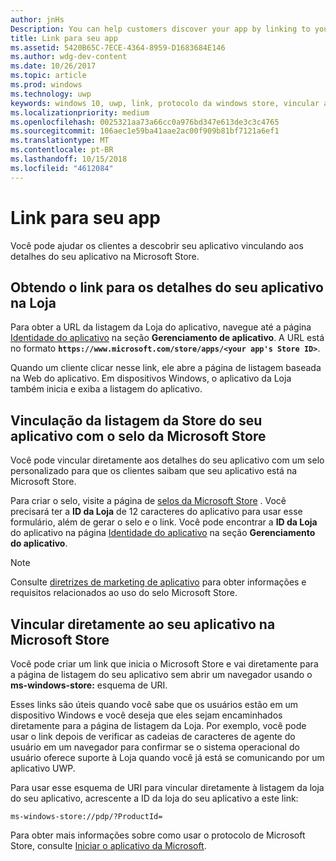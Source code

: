 ```yaml
---
author: jnHs
Description: You can help customers discover your app by linking to your app's listing in the Microsoft Store.
title: Link para seu app
ms.assetid: 5420B65C-7ECE-4364-8959-D1683684E146
ms.author: wdg-dev-content
ms.date: 10/26/2017
ms.topic: article
ms.prod: windows
ms.technology: uwp
keywords: windows 10, uwp, link, protocolo da windows store, vincular a um aplicativo, vincular ao aplicativo
ms.localizationpriority: medium
ms.openlocfilehash: 0025321aa73a66cc0a976bd347e613de3c3c4765
ms.sourcegitcommit: 106aec1e59ba41aae2ac00f909b81bf7121a6ef1
ms.translationtype: MT
ms.contentlocale: pt-BR
ms.lasthandoff: 10/15/2018
ms.locfileid: "4612084"
---
```

# <a name="link-to-your-app"></a>Link para seu app


Você pode ajudar os clientes a descobrir seu aplicativo vinculando aos detalhes do seu aplicativo na Microsoft Store.

## <a name="getting-the-link-to-your-apps-store-listing"></a>Obtendo o link para os detalhes do seu aplicativo na Loja

Para obter a URL da listagem da Loja do aplicativo, navegue até a página [Identidade do aplicativo](view-app-identity-details.md) na seção **Gerenciamento de aplicativo**. A URL está no formato **`https://www.microsoft.com/store/apps/<your app's Store ID>`**.

Quando um cliente clicar nesse link, ele abre a página de listagem baseada na Web do aplicativo. Em dispositivos Windows, o aplicativo da Loja também inicia e exiba a listagem do aplicativo.


## <a name="linking-to-your-apps-store-listing-with-the-microsoft-store-badge"></a>Vinculação da listagem da Store do seu aplicativo com o selo da Microsoft Store

Você pode vincular diretamente aos detalhes do seu aplicativo com um selo personalizado para que os clientes saibam que seu aplicativo está na Microsoft Store.

Para criar o selo, visite a página de [selos da Microsoft Store](http://go.microsoft.com/fwlink/p/?LinkID=534236) . Você precisará ter a **ID da Loja** de 12 caracteres do aplicativo para usar esse formulário, além de gerar o selo e o link. Você pode encontrar a **ID da Loja** do aplicativo na página [Identidade do aplicativo](view-app-identity-details.md) na seção **Gerenciamento do aplicativo**.

> [!NOTE]
> Consulte [diretrizes de marketing de aplicativo](app-marketing-guidelines.md) para obter informações e requisitos relacionados ao uso do selo Microsoft Store.


## <a name="linking-directly-to-your-app-in-the-microsoft-store"></a>Vincular diretamente ao seu aplicativo na Microsoft Store

Você pode criar um link que inicia o Microsoft Store e vai diretamente para a página de listagem do seu aplicativo sem abrir um navegador usando o **ms-windows-store:** esquema de URI.

Esses links são úteis quando você sabe que os usuários estão em um dispositivo Windows e você deseja que eles sejam encaminhados diretamente para a página de listagem da Loja. Por exemplo, você pode usar o link depois de verificar as cadeias de caracteres de agente do usuário em um navegador para confirmar se o sistema operacional do usuário oferece suporte à Loja quando você já está se comunicando por um aplicativo UWP.

Para usar esse esquema de URI para vincular diretamente à listagem da loja do seu aplicativo, acrescente a ID da loja do seu aplicativo a este link:

`ms-windows-store://pdp/?ProductId=`

Para obter mais informações sobre como usar o protocolo de Microsoft Store, consulte [Iniciar o aplicativo da Microsoft](../launch-resume/launch-store-app.md).

 

 




